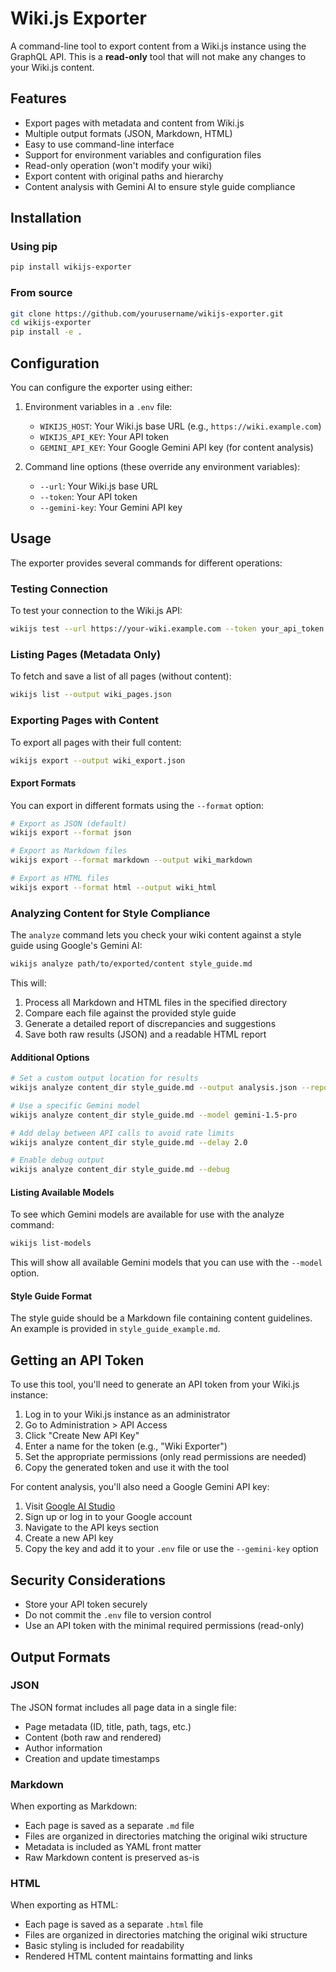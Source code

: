 # Wiki.js Exporter

A command-line tool to export content from a Wiki.js instance using the GraphQL API. This is a **read-only** tool that will not make any changes to your Wiki.js content.

## Features

- Export pages with metadata and content from Wiki.js
- Multiple output formats (JSON, Markdown, HTML)
- Easy to use command-line interface
- Support for environment variables and configuration files
- Read-only operation (won't modify your wiki)
- Export content with original paths and hierarchy
- Content analysis with Gemini AI to ensure style guide compliance

## Installation

### Using pip

```bash
pip install wikijs-exporter
```

### From source

```bash
git clone https://github.com/yourusername/wikijs-exporter.git
cd wikijs-exporter
pip install -e .
```

## Configuration

You can configure the exporter using either:

1. Environment variables in a `.env` file:
   - `WIKIJS_HOST`: Your Wiki.js base URL (e.g., `https://wiki.example.com`)
   - `WIKIJS_API_KEY`: Your API token
   - `GEMINI_API_KEY`: Your Google Gemini API key (for content analysis)

2. Command line options (these override any environment variables):
   - `--url`: Your Wiki.js base URL
   - `--token`: Your API token
   - `--gemini-key`: Your Gemini API key

## Usage

The exporter provides several commands for different operations:

### Testing Connection

To test your connection to the Wiki.js API:

```bash
wikijs test --url https://your-wiki.example.com --token your_api_token
```

### Listing Pages (Metadata Only)

To fetch and save a list of all pages (without content):

```bash
wikijs list --output wiki_pages.json
```

### Exporting Pages with Content

To export all pages with their full content:

```bash
wikijs export --output wiki_export.json
```

#### Export Formats

You can export in different formats using the `--format` option:

```bash
# Export as JSON (default)
wikijs export --format json

# Export as Markdown files
wikijs export --format markdown --output wiki_markdown

# Export as HTML files
wikijs export --format html --output wiki_html
```

### Analyzing Content for Style Compliance

The `analyze` command lets you check your wiki content against a style guide using Google's Gemini AI:

```bash
wikijs analyze path/to/exported/content style_guide.md
```

This will:
1. Process all Markdown and HTML files in the specified directory
2. Compare each file against the provided style guide
3. Generate a detailed report of discrepancies and suggestions
4. Save both raw results (JSON) and a readable HTML report

#### Additional Options

```bash
# Set a custom output location for results
wikijs analyze content_dir style_guide.md --output analysis.json --report report.html

# Use a specific Gemini model
wikijs analyze content_dir style_guide.md --model gemini-1.5-pro

# Add delay between API calls to avoid rate limits
wikijs analyze content_dir style_guide.md --delay 2.0

# Enable debug output
wikijs analyze content_dir style_guide.md --debug
```

#### Listing Available Models

To see which Gemini models are available for use with the analyze command:

```bash
wikijs list-models
```

This will show all available Gemini models that you can use with the `--model` option.

#### Style Guide Format

The style guide should be a Markdown file containing content guidelines. An example is provided in `style_guide_example.md`.

## Getting an API Token

To use this tool, you'll need to generate an API token from your Wiki.js instance:

1. Log in to your Wiki.js instance as an administrator
2. Go to Administration > API Access
3. Click "Create New API Key"
4. Enter a name for the token (e.g., "Wiki Exporter")
5. Set the appropriate permissions (only read permissions are needed)
6. Copy the generated token and use it with the tool

For content analysis, you'll also need a Google Gemini API key:

1. Visit [Google AI Studio](https://makersuite.google.com/)
2. Sign up or log in to your Google account
3. Navigate to the API keys section
4. Create a new API key
5. Copy the key and add it to your `.env` file or use the `--gemini-key` option

## Security Considerations

- Store your API token securely
- Do not commit the `.env` file to version control
- Use an API token with the minimal required permissions (read-only)

## Output Formats

### JSON

The JSON format includes all page data in a single file:

- Page metadata (ID, title, path, tags, etc.)
- Content (both raw and rendered)
- Author information
- Creation and update timestamps

### Markdown

When exporting as Markdown:

- Each page is saved as a separate `.md` file
- Files are organized in directories matching the original wiki structure
- Metadata is included as YAML front matter
- Raw Markdown content is preserved as-is

### HTML

When exporting as HTML:

- Each page is saved as a separate `.html` file
- Files are organized in directories matching the original wiki structure
- Basic styling is included for readability
- Rendered HTML content maintains formatting and links